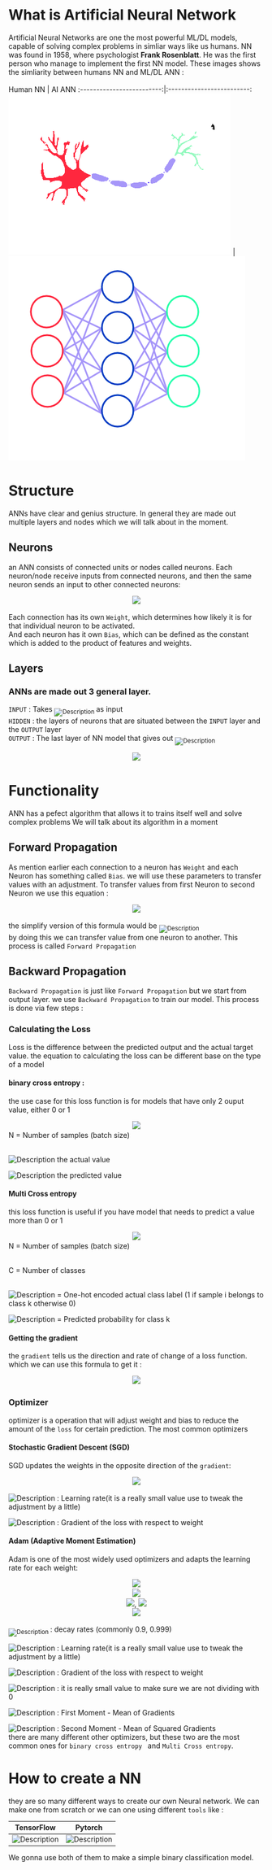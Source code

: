 # What is Artificial Neural Network
Artificial Neural Networks are one the most powerful ML/DL models, capable of solving complex problems in simliar ways
like us humans. NN was found in 1958, where psychologist 		**Frank Rosenblatt**. He was the first person
who manage to implement the first NN model. These images shows the simliarity between humans NN and ML/DL ANN :
</br>
</br>
Human NN             |  AI ANN
:-------------------------:|:-------------------------:
![Description](https://github.com/GameDevRichtofen-G/Everything-about-Neural-Networks-/blob/main/Neuron6.png)  |  ![Description](https://github.com/GameDevRichtofen-G/Everything-about-Neural-Networks-/blob/main/Neuron5.png)




# Structure
ANNs have clear and genius structure. In general they are made out multiple layers and nodes which we will talk about in the moment. 

## Neurons
an ANN consists of connected units or nodes called neurons. Each neuron/node receive inputs from connected neurons,
and then the same neuron sends an input to other connected neurons:
<div align="center">
  <img src="https://i.postimg.cc/L6WJk4rR/Neuron7.png">
</div>


Each connection has its own `Weight`, which determines how likely it is for that individual neuron to be activated.</BR>
And each neuron has it own `Bias`, which can be defined as the constant which is added to the product of features and weights.
## Layers
### ANNs are made out 3 general layer.<br/>
`INPUT` : Takes <sub> ![Description](https://latex.codecogs.com/svg.image?{\color{White}X_{1}\cdots&space;X_{n}}) </sub> as input</br>
`HIDDEN` : the layers of neurons that are situated between the `INPUT` layer and the `OUTPUT` layer</br>
`OUTPUT` : The last layer of NN model that gives out <sub> ![Description](https://latex.codecogs.com/svg.image?\large&space;{\color{White}y_{n}}) </sub></BR>
<div align="center">
  <img src="https://i.postimg.cc/X7Msx5t7/Neuron8-1.png">
</div>


# Functionality
ANN has a pefect algorithm that allows it to trains itself well and solve complex problems
We will talk about its algorithm in a moment

## Forward Propagation 

As mention earlier each connection to a neuron has `Weight` and each Neuron has something called `Bias`.
we will use these parameters to transfer values with an adjustment.
To transfer values from first Neuron to second Neuron we use this equation :
</br>
<div align="center">
  <img src="https://latex.codecogs.com/svg.image?\LARGE&space;{\color{White}b&plus;\sum_{i=1}^{n}x_{i}w_{i}}">
</div>

the simplify version of this formula would be  <sub> ![Description](https://latex.codecogs.com/svg.image?{\color{White}Y=W_{i}\times&space;X_{i}&plus;bias}) </sub>
</br>by doing this we can transfer value from one neuron to another. This process is called  `Forward Propagation`

## Backward Propagation
`Backward Propagation` is just like `Forward Propagation` but we start from output layer.
we use `Backward Propagation` to train our model. This process is done via few steps :
### Calculating the Loss
Loss is the difference between the predicted output and the actual target value.
the equation to calculating the loss can be different base on the type of a model
#### binary cross entropy : 
the use case for this loss function is for models that have only 2 ouput value, either 0 or 1
</br>
<div align="center">
  <img src="https://latex.codecogs.com/svg.image?\LARGE&space;{\color{white}L=-\frac{1}{N}\sum_{N}^{i=1}[y_{real}log(y_{pred}&plus;(1-y_{real})log(1-y_{pred}))]}">
</div>
N = Number of samples (batch size)</br> </br> 

![Description](https://latex.codecogs.com/svg.image?{\color{white}y_{real}}) the actual value

![Description](https://latex.codecogs.com/svg.image?{\color{white}y_{pred}}) the predicted value
#### Multi Cross entropy
this loss function is useful if you have model that needs to predict a value more than 0 or 1

<div align="center">
  <img src="https://latex.codecogs.com/svg.image?\LARGE&space;{\color{white}L=-\frac{1}{N}\sum_{i=1}^{N}\sum_{k=1}^{C}Yreal_{i},_{k}log(Ypred_{i},_{k})}">
</div>
N = Number of samples (batch size)</br> </br> 

C = Number of classes</br> </br> 

![Description](https://latex.codecogs.com/svg.image?{\color{white}Yreal_{i},_{k}}) = One-hot encoded actual class label (1 if sample i belongs to class k otherwise 0)

![Description](https://latex.codecogs.com/svg.image?{\color{white}Ypred_{i},_{k}}) = Predicted probability for class k


#### Getting the gradient
the `gradient` tells us the direction and rate of change of a loss function. which we can use this formula to get it : </br>
<div align="center">
  <img src="https://latex.codecogs.com/svg.image?{\color{white}\frac{\partial&space;L}{\partial&space;w}}">
</div>



### Optimizer 

optimizer is a operation that will adjust weight and bias to reduce the amount of the `loss` for certain prediction.
The most common optimizers 
#### Stochastic Gradient Descent (SGD)
SGD updates the weights in the opposite direction of the `gradient`:
<div align="center">
  <img src="https://latex.codecogs.com/svg.image?\large&space;{\color{white}Wnew=Wold-{\color{Yellow}a}\frac{\partial&space;L}{\partial&space;w}}">
</div>

![Description](https://latex.codecogs.com/svg.image?{\color{Yellow}a}) : Learning rate(it is a really small value use to tweak the adjustment by a little)

![Description](https://latex.codecogs.com/svg.image?\tiny&space;{\color{White}\frac{\partial&space;L}{\partial&space;W}}) : Gradient of the loss with respect to weight 


#### Adam (Adaptive Moment Estimation)
Adam is one of the most widely used optimizers and adapts the learning rate for each weight:

<div align="center">
  <img src="https://latex.codecogs.com/svg.image?\large&space;{\color{white}m_{t}=\beta_{1}m_{t-1}&plus;(1-\beta_{1}\frac{\partial&space;L}{\partial&space;W})}"> </br>
  <img src="https://latex.codecogs.com/svg.image?\large&space;{\color{white}v_{t}=\beta_{2}v_{t-1}&plus;(1-\beta_{2}(\frac{\partial&space;L}{\partial&space;W})^{2})}"> </br>
  <img src="https://latex.codecogs.com/svg.image?\large&space;{\color{white}\hat{m}_{t}=\frac{m_{t}}{1-\beta&space;_{t}^{1}}}">, <img src="https://latex.codecogs.com/svg.image?\large&space;{\color{white}\hat{v}_{t}=\frac{v_{t}}{1-\beta&space;_{v}^{2}}}">  </br>
  <img src="https://latex.codecogs.com/svg.image?\large&space;{\color{white}Wnew=Wold-a\frac{\hat{m}_{t}}{\sqrt{\hat{v}_t}&plus;\epsilon}}"> </br>
  
</div>

<sub> ![Description](https://latex.codecogs.com/svg.image?\large&space;{\color{white}\beta_{1},\beta_{2}}) </sub> : decay rates (commonly 0.9, 0.999)

![Description](https://latex.codecogs.com/svg.image?{\color{Yellow}a}) : Learning rate(it is a really small value use to tweak the adjustment by a little)

![Description](https://latex.codecogs.com/svg.image?\tiny&space;{\color{White}\frac{\partial&space;L}{\partial&space;W}}) : Gradient of the loss with respect to weight 

![Description](https://latex.codecogs.com/svg.image?\large&space;{\color{white}\epsilon}) : it is really small value to make sure we are not dividing with 0

![Description]( https://latex.codecogs.com/svg.image?\large&space;{\color{white}m_{t}}) : First Moment - Mean of Gradients

![Description]( https://latex.codecogs.com/svg.image?\large&space;{\color{white}v_{t}}) : Second Moment - Mean of Squared Gradients </br>
there are many different other optimizers, but these two are the most common ones for `binary cross entropy ` and `Multi Cross entropy`.

# How to create a NN
they are so many different ways to create our own Neural network. We can make one from scratch or we can one using different `tools` like : 


  
TensorFlow             |  Pytorch
:-------------------------:|:-------------------------:
![Description](https://i.postimg.cc/fR6FByfX/Tensor-Flow-logo-svg.png)  |  ![Description](https://i.postimg.cc/3N4mS8B4/Py-Torch-logo-white-svg-1.png)


We gonna use both of them to make a simple binary classification model.
